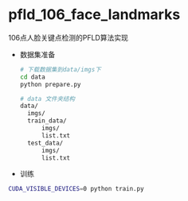 # pfld_106_face_landmarks
106点人脸关键点检测的PFLD算法实现

- 数据集准备

  ```bash
  # 下载数据集到data/imgs下
  cd data
  python prepare.py
  ```
  ```bash
  # data 文件夹结构
  data/
  	imgs/
  	train_data/
  		imgs/
  		list.txt
  	test_data/
  		imgs/
  		list.txt
  ```
  
-  训练

  ```bash
  CUDA_VISIBLE_DEVICES=0 python train.py
  ```

  